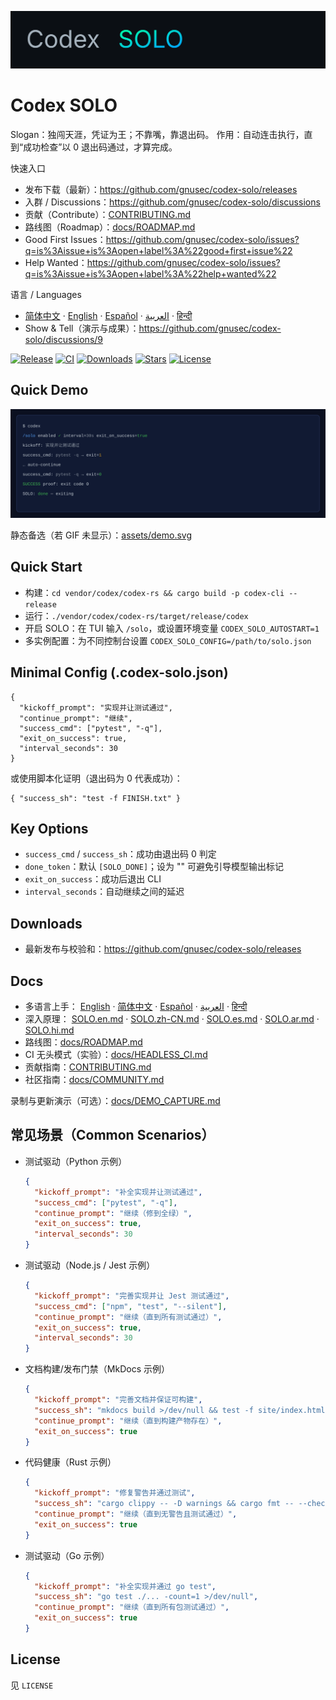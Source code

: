 ![Codex SOLO](assets/banner.svg)

# Codex SOLO

Slogan：独闯天涯，凭证为王；不靠嘴，靠退出码。
作用：自动连击执行，直到“成功检查”以 0 退出码通过，才算完成。

快速入口
- 发布下载（最新）：https://github.com/gnusec/codex-solo/releases
- 入群 / Discussions：https://github.com/gnusec/codex-solo/discussions
- 贡献（Contribute）：[CONTRIBUTING.md](CONTRIBUTING.md)
- 路线图（Roadmap）：[docs/ROADMAP.md](docs/ROADMAP.md)
- Good First Issues：https://github.com/gnusec/codex-solo/issues?q=is%3Aissue+is%3Aopen+label%3A%22good+first+issue%22
- Help Wanted：https://github.com/gnusec/codex-solo/issues?q=is%3Aissue+is%3Aopen+label%3A%22help+wanted%22

语言 / Languages
- [简体中文](docs/README.zh-CN.md) · [English](docs/README.en.md) · [Español](docs/README.es.md) · [العربية](docs/README.ar.md) · [हिन्दी](docs/README.hi.md)
- Show & Tell（演示与成果）：https://github.com/gnusec/codex-solo/discussions/9

[![Release](https://img.shields.io/github/v/release/gnusec/codex-solo?display_name=tag)](https://github.com/gnusec/codex-solo/releases)
[![CI](https://github.com/gnusec/codex-solo/actions/workflows/release.yml/badge.svg)](https://github.com/gnusec/codex-solo/actions)
[![Downloads](https://img.shields.io/github/downloads/gnusec/codex-solo/total)](https://github.com/gnusec/codex-solo/releases)
[![Stars](https://img.shields.io/github/stars/gnusec/codex-solo?style=social)](https://github.com/gnusec/codex-solo/stargazers)
[![License](https://img.shields.io/github/license/gnusec/codex-solo)](LICENSE)
## Quick Demo
![TUI Demo (GIF)](assets/tui-demo.gif)

静态备选（若 GIF 未显示）：[assets/demo.svg](assets/demo.svg)

## Quick Start
- 构建：`cd vendor/codex/codex-rs && cargo build -p codex-cli --release`
- 运行：`./vendor/codex/codex-rs/target/release/codex`
- 开启 SOLO：在 TUI 输入 `/solo`，或设置环境变量 `CODEX_SOLO_AUTOSTART=1`
- 多实例配置：为不同控制台设置 `CODEX_SOLO_CONFIG=/path/to/solo.json`

## Minimal Config (.codex-solo.json)
```
{
  "kickoff_prompt": "实现并让测试通过",
  "continue_prompt": "继续",
  "success_cmd": ["pytest", "-q"],
  "exit_on_success": true,
  "interval_seconds": 30
}
```

或使用脚本化证明（退出码为 0 代表成功）：
```
{ "success_sh": "test -f FINISH.txt" }
```

## Key Options
- `success_cmd` / `success_sh`：成功由退出码 0 判定
- `done_token`：默认 `[SOLO_DONE]`；设为 "" 可避免引导模型输出标记
- `exit_on_success`：成功后退出 CLI
- `interval_seconds`：自动继续之间的延迟

## Downloads
- 最新发布与校验和：https://github.com/gnusec/codex-solo/releases

## Docs
- 多语言上手：
  [English](docs/README.en.md) · [简体中文](docs/README.zh-CN.md) · [Español](docs/README.es.md) · [العربية](docs/README.ar.md) · [हिन्दी](docs/README.hi.md)
- 深入原理：
  [SOLO.en.md](docs/SOLO.en.md) · [SOLO.zh-CN.md](docs/SOLO.zh-CN.md) · [SOLO.es.md](docs/SOLO.es.md) · [SOLO.ar.md](docs/SOLO.ar.md) · [SOLO.hi.md](docs/SOLO.hi.md)
- 路线图：[docs/ROADMAP.md](docs/ROADMAP.md)
 - CI 无头模式（实验）：[docs/HEADLESS_CI.md](docs/HEADLESS_CI.md)
 - 贡献指南：[CONTRIBUTING.md](CONTRIBUTING.md)
 - 社区指南：[docs/COMMUNITY.md](docs/COMMUNITY.md)

录制与更新演示（可选）：[docs/DEMO_CAPTURE.md](docs/DEMO_CAPTURE.md)

## 常见场景（Common Scenarios）
- 测试驱动（Python 示例）
  ```json
  {
    "kickoff_prompt": "补全实现并让测试通过",
    "success_cmd": ["pytest", "-q"],
    "continue_prompt": "继续（修到全绿）",
    "exit_on_success": true,
    "interval_seconds": 30
  }
  ```
- 测试驱动（Node.js / Jest 示例）
  ```json
  {
    "kickoff_prompt": "完善实现并让 Jest 测试通过",
    "success_cmd": ["npm", "test", "--silent"],
    "continue_prompt": "继续（直到所有测试通过）",
    "exit_on_success": true,
    "interval_seconds": 30
  }
  ```
- 文档构建/发布门禁（MkDocs 示例）
  ```json
  {
    "kickoff_prompt": "完善文档并保证可构建",
    "success_sh": "mkdocs build >/dev/null && test -f site/index.html",
    "continue_prompt": "继续（直到构建产物存在）",
    "exit_on_success": true
  }
  ```
- 代码健康（Rust 示例）
  ```json
  {
    "kickoff_prompt": "修复警告并通过测试",
    "success_sh": "cargo clippy -- -D warnings && cargo fmt -- --check && cargo test -q",
    "continue_prompt": "继续（直到无警告且测试通过）",
    "exit_on_success": true
  }
  ```
- 测试驱动（Go 示例）
  ```json
  {
    "kickoff_prompt": "补全实现并通过 go test",
    "success_sh": "go test ./... -count=1 >/dev/null",
    "continue_prompt": "继续（直到所有包测试通过）",
    "exit_on_success": true
  }
  ```


## License
见 `LICENSE`
